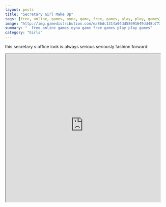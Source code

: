 ```yaml
---
layout: posts
title: "Secretary Girl Make Up"
tags: [free, online, games, oyna, game, free, games, play, play, games]
image: "http://img.gamedistribution.com/ea86dc1314a04dd58691649dd48b773f.jpg"
summary: "  free online games oyna game free games play play games"
category: "Girls"
---
```


this secretary s office look is always serious seriously fashion forward

<iframe width="100%" height="480px;" src="http://flash.gamedistribution.com?game=ea86dc1314a04dd58691649dd48b773f"></iframe>